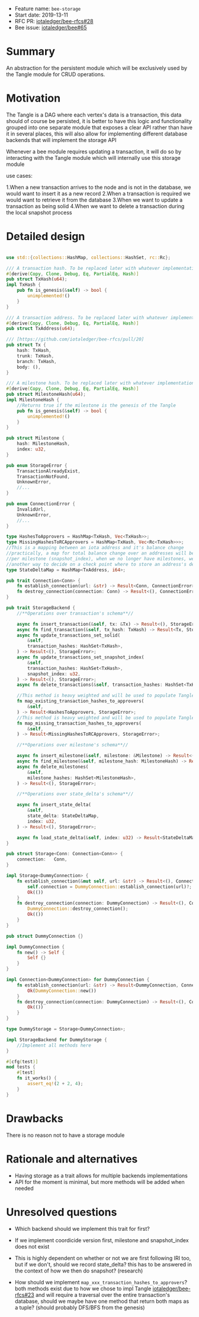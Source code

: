 + Feature name: `bee-storage`
+ Start date: 2019-13-11
+ RFC PR: [iotaledger/bee-rfcs#28](https://github.com/iotaledger/bee-rfcs/pull/28)
+ Bee issue:  [iotaledger/bee#65](https://github.com/iotaledger/bee/issues/65)

# Summary

An abstraction for the persistent module which will be exclusively used by the Tangle module
for CRUD operations.

# Motivation

The Tangle is a DAG where each vertex's data is a transaction,
this data should of course be persisted, it is better to have this logic
and functionality grouped into one separate module that exposes a clear API
rather than have it in several places, this will also allow for implementing different database backends
that will implement the storage API

Whenever a bee module requires updating a transaction, it will do so by interacting with the Tangle module
which will internally use this storage module

use cases:

1.When a new transaction arrives to the node and is not in the database, we would want to insert it as a new record
2.When a transaction is required we would want to retrieve it from the database
3.When we want to update a transaction as being solid
4.When we want to delete a transaction during the local snapshot process


# Detailed design

```rust

use std::{collections::HashMap, collections::HashSet, rc::Rc};

/// A transaction hash. To be replaced later with whatever implementation is required.
#[derive(Copy, Clone, Debug, Eq, PartialEq, Hash)]
pub struct TxHash(u64);
impl TxHash {
    pub fn is_genesis(&self) -> bool {
        unimplemented!()
    }
}

/// A transaction address. To be replaced later with whatever implementation is required.
#[derive(Copy, Clone, Debug, Eq, PartialEq, Hash)]
pub struct TxAddress(u64);

/// [https://github.com/iotaledger/bee-rfcs/pull/20]
pub struct Tx {
    hash: TxHash,
    trunk: TxHash,
    branch: TxHash,
    body: (),
}

/// A milestone hash. To be replaced later with whatever implementation is required.
#[derive(Copy, Clone, Debug, Eq, PartialEq, Hash)]
pub struct MilestoneHash(u64);
impl MilestoneHash {
    //Returns true if the milestone is the genesis of the Tangle
    pub fn is_genesis(&self) -> bool {
        unimplemented!()
    }
}

pub struct Milestone {
    hash: MilestoneHash,
    index: u32,
}

pub enum StorageError {
    TransactionAlreadyExist,
    TransactionNotFound,
    UnknownError,
    //...
}

pub enum ConnectionError {
    InvalidUrl,
    UnknownError,
    //...
}

type HashesToApprovers = HashMap<TxHash, Vec<TxHash>>;
type MissingHashesToRCApprovers = HashMap<TxHash, Vec<Rc<TxHash>>>;
//This is a mapping between an iota address and it's balance change
//practically, a map for total balance change over an addresses will be collected
//per milestone (snapshot_index), when we no longer have milestones, we will have to find
//another way to decide on a check point where to store an address's delta if we want to snapshot
type StateDeltaMap = HashMap<TxAddress, i64>;

pub trait Connection<Conn> {
    fn establish_connection(url: &str) -> Result<Conn, ConnectionError>;
    fn destroy_connection(connection: Conn) -> Result<(), ConnectionError>;
}

pub trait StorageBackend {
    //**Operations over transaction's schema**//

    async fn insert_transaction(&self, tx: &Tx) -> Result<(), StorageError>;
    async fn find_transaction(&self, tx_hash: TxHash) -> Result<Tx, StorageError>;
    async fn update_transactions_set_solid(
        &self,
        transaction_hashes: HashSet<TxHash>,
    ) -> Result<(), StorageError>;
    async fn update_transactions_set_snapshot_index(
        &self,
        transaction_hashes: HashSet<TxHash>,
        snapshot_index: u32,
    ) -> Result<(), StorageError>;
    async fn delete_transactions(&self, transaction_hashes: HashSet<TxHash>) -> Result<(), StorageError>;

    //This method is heavy weighted and will be used to populate Tangle struct on initialization
    fn map_existing_transaction_hashes_to_approvers(
        &self,
    ) -> Result<HashesToApprovers, StorageError>;
    //This method is heavy weighted and will be used to populate Tangle struct on initialization
    fn map_missing_transaction_hashes_to_approvers(
        &self,
    ) -> Result<MissingHashesToRCApprovers, StorageError>;

    //**Operations over milestone's schema**//

    async fn insert_milestone(&self, milestone: &Milestone) -> Result<(), StorageError>;
    async fn find_milestone(&self, milestone_hash: MilestoneHash) -> Result<Milestone, StorageError>;
    async fn delete_milestones(
        &self,
        milestone_hashes: HashSet<MilestoneHash>,
    ) -> Result<(), StorageError>;

    //**Operations over state_delta's schema**//

    async fn insert_state_delta(
        &self,
        state_delta: StateDeltaMap,
        index: u32,
    ) -> Result<(), StorageError>;

    async fn load_state_delta(&self, index: u32) -> Result<StateDeltaMap, StorageError>;
}

pub struct Storage<Conn: Connection<Conn>> {
    connection:   Conn,
}

impl Storage<DummyConnection> {
    fn establish_connection(&mut self, url: &str) -> Result<(), ConnectionError> {
        self.connection = DummyConnection::establish_connection(url)?;
        Ok(())
    }
    fn destroy_connection(connection: DummyConnection) -> Result<(), ConnectionError> {
        DummyConnection::destroy_connection();
        Ok(())
    }
}

pub struct DummyConnection {}

impl DummyConnection {
    fn new() -> Self {
        Self {}
    }
}

impl Connection<DummyConnection> for DummyConnection {
    fn establish_connection(url: &str) -> Result<DummyConnection, ConnectionError> {
        Ok(DummyConnection::new())
    }
    fn destroy_connection(connection: DummyConnection) -> Result<(), ConnectionError> {
        Ok(())
    }
}

type DummyStorage = Storage<DummyConnection>;

impl StorageBackend for DummyStorage {
    //Implement all methods here
}

#[cfg(test)]
mod tests {
    #[test]
    fn it_works() {
        assert_eq!(2 + 2, 4);
    }
}

```

# Drawbacks

There is no reason not to have a storage module

# Rationale and alternatives

- Having storage as a trait allows for multiple backends implementations
- API for the moment is minimal, but more methods will be added when needed

# Unresolved questions

- Which backend should we implement this trait for first?

- If we implement coordicide version first, milestone and snapshot_index does not exist
  
- This is highly dependent on whether or not we are first following IRI too, but if we don't, 
  should we record state_delta? this has to be answered in the context of how we then do snapshot? (research)

- How should we implement `map_xxx_transaction_hashes_to_approvers`? both methods exist due to how we chose to
  impl Tangle  [iotaledger/bee-rfcs#23](https://github.com/iotaledger/bee-rfcs/pull/) 
  and will require a traversal over the entire transaction's database, 
  should we maybe have one method that return both maps as a tuple? (should probably DFS/BFS from the genesis)
  
